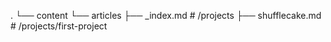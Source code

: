 .
└── content
    └── articles
        ├── _index.md          # /projects
        ├── shufflecake.md   # /projects/first-project
